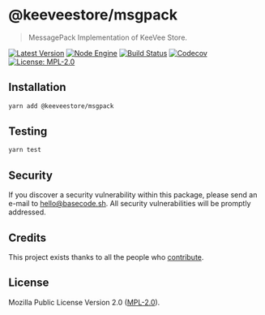 # @keeveestore/msgpack

> MessagePack Implementation of KeeVee Store.

[![Latest Version](https://badgen.now.sh/npm/v/@keeveestore/msgpack)](https://www.npmjs.com/package/@keeveestore/msgpack)
[![Node Engine](https://badgen.now.sh/npm/node/@keeveestore/msgpack)](https://www.npmjs.com/package/@keeveestore/msgpack)
[![Build Status](https://badgen.now.sh/circleci/github/keeveestore/msgpack)](https://circleci.com/gh/keeveestore/msgpack)
[![Codecov](https://badgen.now.sh/codecov/c/github/keeveestore/msgpack)](https://codecov.io/gh/keeveestore/msgpack)
[![License: MPL-2.0](https://badgen.now.sh/badge/license/MPL-2.0/green)](https://mozilla.org/MPL/2.0/)

## Installation

```bash
yarn add @keeveestore/msgpack
```

## Testing

```bash
yarn test
```

## Security

If you discover a security vulnerability within this package, please send an e-mail to hello@basecode.sh. All security vulnerabilities will be promptly addressed.

## Credits

This project exists thanks to all the people who [contribute](../../contributors).

## License

Mozilla Public License Version 2.0 ([MPL-2.0](./LICENSE)).

